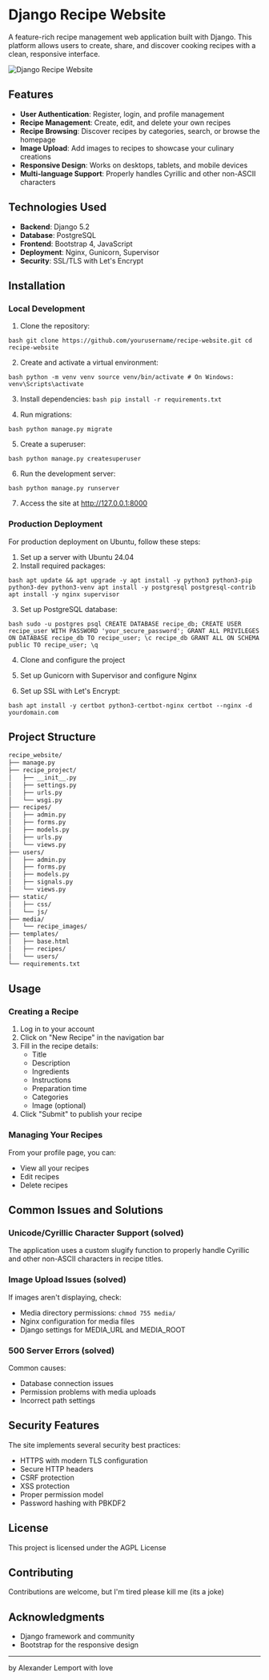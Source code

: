 # Django Recipe Website

A feature-rich recipe management web application built with Django. This platform allows users to create, share, and discover cooking recipes with a clean, responsive interface.

![Django Recipe Website](https://recipes.keepsolve.ru/static/img/logo.png)

## Features

- **User Authentication**: Register, login, and profile management
- **Recipe Management**: Create, edit, and delete your own recipes
- **Recipe Browsing**: Discover recipes by categories, search, or browse the homepage
- **Image Upload**: Add images to recipes to showcase your culinary creations
- **Responsive Design**: Works on desktops, tablets, and mobile devices
- **Multi-language Support**: Properly handles Cyrillic and other non-ASCII characters

## Technologies Used

- **Backend**: Django 5.2
- **Database**: PostgreSQL
- **Frontend**: Bootstrap 4, JavaScript
- **Deployment**: Nginx, Gunicorn, Supervisor
- **Security**: SSL/TLS with Let's Encrypt

## Installation

### Local Development

1. Clone the repository:

`bash git clone https://github.com/yourusername/recipe-website.git cd recipe-website`

2. Create and activate a virtual environment:

`bash python -m venv venv source venv/bin/activate # On Windows: venv\Scripts\activate`

3. Install dependencies:
`bash pip install -r requirements.txt`

4. Run migrations:

`bash python manage.py migrate`

5. Create a superuser:

`bash python manage.py createsuperuser`

6. Run the development server:

`bash python manage.py runserver`

7. Access the site at http://127.0.0.1:8000

### Production Deployment

For production deployment on Ubuntu, follow these steps:

1. Set up a server with Ubuntu 24.04
2. Install required packages:

`bash apt update && apt upgrade -y apt install -y python3 python3-pip python3-dev python3-venv apt install -y postgresql postgresql-contrib apt install -y nginx supervisor`

3. Set up PostgreSQL database:

`bash sudo -u postgres psql CREATE DATABASE recipe_db; CREATE USER recipe_user WITH PASSWORD 'your_secure_password'; GRANT ALL PRIVILEGES ON DATABASE recipe_db TO recipe_user; \c recipe_db GRANT ALL ON SCHEMA public TO recipe_user; \q`

4. Clone and configure the project

5. Set up Gunicorn with Supervisor and configure Nginx

6. Set up SSL with Let's Encrypt:

`bash apt install -y certbot python3-certbot-nginx certbot --nginx -d yourdomain.com`

## Project Structure
``` bash
recipe_website/
├── manage.py
├── recipe_project/
│   ├── __init__.py
│   ├── settings.py
│   ├── urls.py
│   └── wsgi.py
├── recipes/
│   ├── admin.py
│   ├── forms.py
│   ├── models.py
│   ├── urls.py
│   └── views.py
├── users/
│   ├── admin.py
│   ├── forms.py
│   ├── models.py
│   ├── signals.py
│   └── views.py
├── static/
│   ├── css/
│   └── js/
├── media/
│   └── recipe_images/
├── templates/
│   ├── base.html
│   ├── recipes/
│   └── users/
└── requirements.txt
```

## Usage

### Creating a Recipe

1. Log in to your account
2. Click on "New Recipe" in the navigation bar
3. Fill in the recipe details:
   - Title
   - Description
   - Ingredients
   - Instructions
   - Preparation time
   - Categories
   - Image (optional)
4. Click "Submit" to publish your recipe

### Managing Your Recipes

From your profile page, you can:
- View all your recipes
- Edit recipes
- Delete recipes

## Common Issues and Solutions

### Unicode/Cyrillic Character Support (solved)
The application uses a custom slugify function to properly handle Cyrillic and other non-ASCII characters in recipe titles.

### Image Upload Issues (solved)
If images aren't displaying, check:
- Media directory permissions: `chmod 755 media/`
- Nginx configuration for media files
- Django settings for MEDIA_URL and MEDIA_ROOT

### 500 Server Errors (solved)
Common causes:
- Database connection issues
- Permission problems with media uploads
- Incorrect path settings

## Security Features

The site implements several security best practices:
- HTTPS with modern TLS configuration
- Secure HTTP headers
- CSRF protection
- XSS protection
- Proper permission model
- Password hashing with PBKDF2

## License

This project is licensed under the AGPL License

## Contributing

Contributions are welcome, but I'm tired please kill me (its a joke)

## Acknowledgments

- Django framework and community
- Bootstrap for the responsive design

---

by Alexander Lemport with love